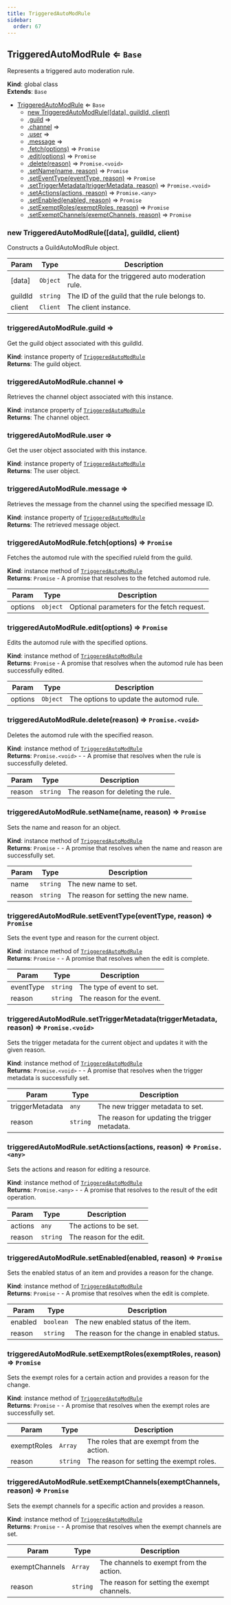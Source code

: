 ```yaml
---
title: TriggeredAutoModRule
sidebar:
  order: 67
---
```




## TriggeredAutoModRule ⇐ <code>Base</code>
Represents a triggered auto moderation rule.

**Kind**: global class  
**Extends**: <code>Base</code>  

* [TriggeredAutoModRule](#TriggeredAutoModRule) ⇐ <code>Base</code>
    * [new TriggeredAutoModRule([data], guildId, client)](#new_TriggeredAutoModRule_new)
    * [.guild](#TriggeredAutoModRule+guild) ⇒
    * [.channel](#TriggeredAutoModRule+channel) ⇒
    * [.user](#TriggeredAutoModRule+user) ⇒
    * [.message](#TriggeredAutoModRule+message) ⇒
    * [.fetch(options)](#TriggeredAutoModRule+fetch) ⇒ <code>Promise</code>
    * [.edit(options)](#TriggeredAutoModRule+edit) ⇒ <code>Promise</code>
    * [.delete(reason)](#TriggeredAutoModRule+delete) ⇒ <code>Promise.&lt;void&gt;</code>
    * [.setName(name, reason)](#TriggeredAutoModRule+setName) ⇒ <code>Promise</code>
    * [.setEventType(eventType, reason)](#TriggeredAutoModRule+setEventType) ⇒ <code>Promise</code>
    * [.setTriggerMetadata(triggerMetadata, reason)](#TriggeredAutoModRule+setTriggerMetadata) ⇒ <code>Promise.&lt;void&gt;</code>
    * [.setActions(actions, reason)](#TriggeredAutoModRule+setActions) ⇒ <code>Promise.&lt;any&gt;</code>
    * [.setEnabled(enabled, reason)](#TriggeredAutoModRule+setEnabled) ⇒ <code>Promise</code>
    * [.setExemptRoles(exemptRoles, reason)](#TriggeredAutoModRule+setExemptRoles) ⇒ <code>Promise</code>
    * [.setExemptChannels(exemptChannels, reason)](#TriggeredAutoModRule+setExemptChannels) ⇒ <code>Promise</code>

<a name="new_TriggeredAutoModRule_new"></a>

### new TriggeredAutoModRule([data], guildId, client)
Constructs a GuildAutoModRule object.


| Param | Type | Description |
| --- | --- | --- |
| [data] | <code>Object</code> | The data for the triggered auto moderation rule. |
| guildId | <code>string</code> | The ID of the guild that the rule belongs to. |
| client | <code>Client</code> | The client instance. |

<a name="TriggeredAutoModRule+guild"></a>

### triggeredAutoModRule.guild ⇒
Get the guild object associated with this guildId.

**Kind**: instance property of [<code>TriggeredAutoModRule</code>](#TriggeredAutoModRule)  
**Returns**: The guild object.  
<a name="TriggeredAutoModRule+channel"></a>

### triggeredAutoModRule.channel ⇒
Retrieves the channel object associated with this instance.

**Kind**: instance property of [<code>TriggeredAutoModRule</code>](#TriggeredAutoModRule)  
**Returns**: The channel object.  
<a name="TriggeredAutoModRule+user"></a>

### triggeredAutoModRule.user ⇒
Get the user object associated with this instance.

**Kind**: instance property of [<code>TriggeredAutoModRule</code>](#TriggeredAutoModRule)  
**Returns**: The user object.  
<a name="TriggeredAutoModRule+message"></a>

### triggeredAutoModRule.message ⇒
Retrieves the message from the channel using the specified message ID.

**Kind**: instance property of [<code>TriggeredAutoModRule</code>](#TriggeredAutoModRule)  
**Returns**: The retrieved message object.  
<a name="TriggeredAutoModRule+fetch"></a>

### triggeredAutoModRule.fetch(options) ⇒ <code>Promise</code>
Fetches the automod rule with the specified ruleId from the guild.

**Kind**: instance method of [<code>TriggeredAutoModRule</code>](#TriggeredAutoModRule)  
**Returns**: <code>Promise</code> - A promise that resolves to the fetched automod rule.  

| Param | Type | Description |
| --- | --- | --- |
| options | <code>object</code> | Optional parameters for the fetch request. |

<a name="TriggeredAutoModRule+edit"></a>

### triggeredAutoModRule.edit(options) ⇒ <code>Promise</code>
Edits the automod rule with the specified options.

**Kind**: instance method of [<code>TriggeredAutoModRule</code>](#TriggeredAutoModRule)  
**Returns**: <code>Promise</code> - A promise that resolves when the automod rule has been successfully edited.  

| Param | Type | Description |
| --- | --- | --- |
| options | <code>Object</code> | The options to update the automod rule. |

<a name="TriggeredAutoModRule+delete"></a>

### triggeredAutoModRule.delete(reason) ⇒ <code>Promise.&lt;void&gt;</code>
Deletes the automod rule with the specified reason.

**Kind**: instance method of [<code>TriggeredAutoModRule</code>](#TriggeredAutoModRule)  
**Returns**: <code>Promise.&lt;void&gt;</code> - - A promise that resolves when the rule is successfully deleted.  

| Param | Type | Description |
| --- | --- | --- |
| reason | <code>string</code> | The reason for deleting the rule. |

<a name="TriggeredAutoModRule+setName"></a>

### triggeredAutoModRule.setName(name, reason) ⇒ <code>Promise</code>
Sets the name and reason for an object.

**Kind**: instance method of [<code>TriggeredAutoModRule</code>](#TriggeredAutoModRule)  
**Returns**: <code>Promise</code> - - A promise that resolves when the name and reason are successfully set.  

| Param | Type | Description |
| --- | --- | --- |
| name | <code>string</code> | The new name to set. |
| reason | <code>string</code> | The reason for setting the new name. |

<a name="TriggeredAutoModRule+setEventType"></a>

### triggeredAutoModRule.setEventType(eventType, reason) ⇒ <code>Promise</code>
Sets the event type and reason for the current object.

**Kind**: instance method of [<code>TriggeredAutoModRule</code>](#TriggeredAutoModRule)  
**Returns**: <code>Promise</code> - - A promise that resolves when the edit is complete.  

| Param | Type | Description |
| --- | --- | --- |
| eventType | <code>string</code> | The type of event to set. |
| reason | <code>string</code> | The reason for the event. |

<a name="TriggeredAutoModRule+setTriggerMetadata"></a>

### triggeredAutoModRule.setTriggerMetadata(triggerMetadata, reason) ⇒ <code>Promise.&lt;void&gt;</code>
Sets the trigger metadata for the current object and updates it with the given reason.

**Kind**: instance method of [<code>TriggeredAutoModRule</code>](#TriggeredAutoModRule)  
**Returns**: <code>Promise.&lt;void&gt;</code> - - A promise that resolves when the trigger metadata is successfully set.  

| Param | Type | Description |
| --- | --- | --- |
| triggerMetadata | <code>any</code> | The new trigger metadata to set. |
| reason | <code>string</code> | The reason for updating the trigger metadata. |

<a name="TriggeredAutoModRule+setActions"></a>

### triggeredAutoModRule.setActions(actions, reason) ⇒ <code>Promise.&lt;any&gt;</code>
Sets the actions and reason for editing a resource.

**Kind**: instance method of [<code>TriggeredAutoModRule</code>](#TriggeredAutoModRule)  
**Returns**: <code>Promise.&lt;any&gt;</code> - - A promise that resolves to the result of the edit operation.  

| Param | Type | Description |
| --- | --- | --- |
| actions | <code>any</code> | The actions to be set. |
| reason | <code>string</code> | The reason for the edit. |

<a name="TriggeredAutoModRule+setEnabled"></a>

### triggeredAutoModRule.setEnabled(enabled, reason) ⇒ <code>Promise</code>
Sets the enabled status of an item and provides a reason for the change.

**Kind**: instance method of [<code>TriggeredAutoModRule</code>](#TriggeredAutoModRule)  
**Returns**: <code>Promise</code> - - A promise that resolves when the edit is complete.  

| Param | Type | Description |
| --- | --- | --- |
| enabled | <code>boolean</code> | The new enabled status of the item. |
| reason | <code>string</code> | The reason for the change in enabled status. |

<a name="TriggeredAutoModRule+setExemptRoles"></a>

### triggeredAutoModRule.setExemptRoles(exemptRoles, reason) ⇒ <code>Promise</code>
Sets the exempt roles for a certain action and provides a reason for the change.

**Kind**: instance method of [<code>TriggeredAutoModRule</code>](#TriggeredAutoModRule)  
**Returns**: <code>Promise</code> - - A promise that resolves when the exempt roles are successfully set.  

| Param | Type | Description |
| --- | --- | --- |
| exemptRoles | <code>Array</code> | The roles that are exempt from the action. |
| reason | <code>string</code> | The reason for setting the exempt roles. |

<a name="TriggeredAutoModRule+setExemptChannels"></a>

### triggeredAutoModRule.setExemptChannels(exemptChannels, reason) ⇒ <code>Promise</code>
Sets the exempt channels for a specific action and provides a reason.

**Kind**: instance method of [<code>TriggeredAutoModRule</code>](#TriggeredAutoModRule)  
**Returns**: <code>Promise</code> - - A promise that resolves when the exempt channels are set.  

| Param | Type | Description |
| --- | --- | --- |
| exemptChannels | <code>Array</code> | The channels to exempt from the action. |
| reason | <code>string</code> | The reason for setting the exempt channels. |

